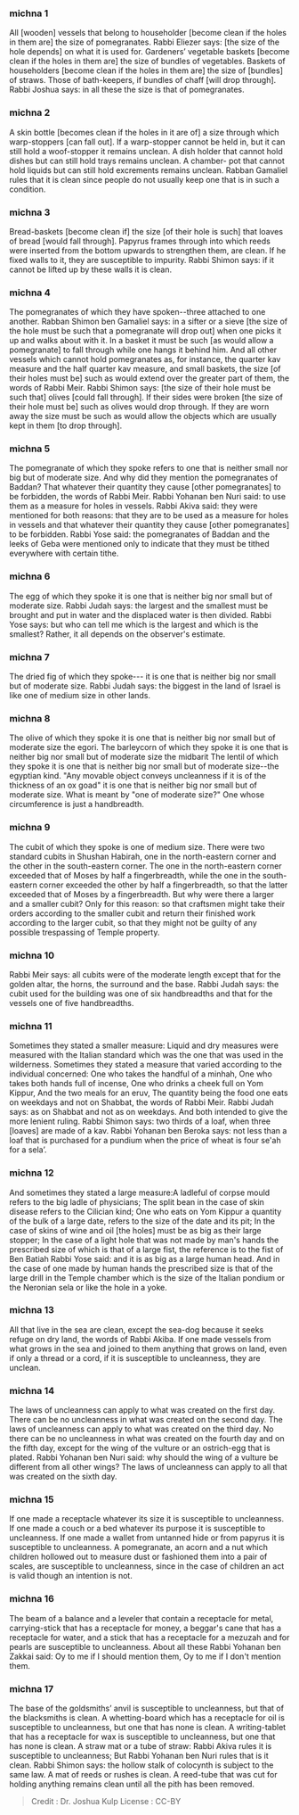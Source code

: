 
### michna 1
All [wooden] vessels that belong to householder [become clean if the holes in them are] the size of pomegranates. Rabbi Eliezer says: [the size of the hole depends] on what it is used for. Gardeners’ vegetable baskets [become clean if the holes in them are] the size of bundles of vegetables. Baskets of householders [become clean if the holes in them are] the size of [bundles] of straws. Those of bath-keepers, if bundles of chaff [will drop through]. Rabbi Joshua says: in all these the size is that of pomegranates.

### michna 2
A skin bottle [becomes clean if the holes in it are of] a size through which warp-stoppers [can fall out]. If a warp-stopper cannot be held in, but it can still hold a woof-stopper it remains unclean. A dish holder that cannot hold dishes but can still hold trays remains unclean. A chamber- pot that cannot hold liquids but can still hold excrements remains unclean. Rabban Gamaliel rules that it is clean since people do not usually keep one that is in such a condition.

### michna 3
Bread-baskets [become clean if] the size [of their hole is such] that loaves of bread [would fall through]. Papyrus frames through into which reeds were inserted from the bottom upwards to strengthen them, are clean. If he fixed walls to it, they are susceptible to impurity. Rabbi Shimon says: if it cannot be lifted up by these walls it is clean.

### michna 4
The pomegranates of which they have spoken--three attached to one another. Rabban Shimon ben Gamaliel says: in a sifter or a sieve [the size of the hole must be such that a pomegranate will drop out] when one picks it up and walks about with it. In a basket it must be such [as would allow a pomegranate] to fall through while one hangs it behind him. And all other vessels which  cannot hold pomegranates as, for instance, the quarter kav measure and the half quarter kav measure, and small baskets, the size  [of their holes must be] such as would extend over the greater part of  them, the words of Rabbi Meir. Rabbi Shimon says: [the size of their hole must be such that] olives [could fall through]. If their sides were broken [the size of their hole must be] such as olives would drop through. If they are worn away the size must be such as would allow the objects which are usually kept in them [to drop through].

### michna 5
The pomegranate of which they spoke refers to one that is neither small nor big but of moderate size. And why did they mention the pomegranates of Baddan? That whatever their quantity they cause [other pomegranates] to be forbidden, the words of Rabbi Meir. Rabbi Yohanan ben Nuri said: to use them as a measure for holes in vessels. Rabbi Akiva said: they were mentioned for both reasons: that they are to be used as a measure for holes in vessels and that whatever their quantity they cause [other pomegranates] to be forbidden. Rabbi Yose said: the pomegranates of Baddan and the leeks of Geba were mentioned only to indicate that they must be tithed everywhere with certain tithe.

### michna 6
The egg of which they spoke it is one that is neither big nor small but of moderate size. Rabbi Judah says: the largest and the smallest  must be brought and put in water and the  displaced water is then divided. Rabbi Yose says: but who can tell me which is the largest and which is the smallest?  Rather, it all depends on the observer's estimate.

### michna 7
The dried fig of which they spoke--- it is one that is neither big nor small but of moderate size. Rabbi Judah says:  the biggest in the land of Israel is like one of medium size in other lands.

### michna 8
The olive of which they spoke it is one that is neither big nor small but of moderate size the egori. The barleycorn of which they spoke it is one that is neither big nor small but of moderate size the midbarit The lentil of which they spoke it is one that is neither big nor small but of moderate size--the egyptian kind. "Any movable object conveys  uncleanness if it is of the thickness of an ox goad" it is one that is neither big nor small but of moderate size. What is meant by "one of moderate size?" One whose circumference is just a handbreadth.

### michna 9
The cubit of which they spoke is one of  medium size. There were two standard cubits in Shushan Habirah, one in the north-eastern corner and the other in the south-eastern corner. The one in the north-eastern corner exceeded that of Moses  by half a fingerbreadth, while the one in the  south-eastern corner exceeded  the other by half a fingerbreadth, so that the latter exceeded that of Moses by a fingerbreadth. But why were there a larger and a smaller cubit? Only for this reason: so that craftsmen  might take their orders according to the smaller cubit and return their finished work according to the larger cubit,  so that they might not be guilty of any possible trespassing of Temple property.

### michna 10
Rabbi Meir says: all cubits  were of the moderate length  except that for the golden altar, the horns,  the surround  and the  base. Rabbi Judah says: the cubit used for the building  was one of six  handbreadths and that for the vessels one of five handbreadths.

### michna 11
Sometimes they stated a smaller measure: Liquid and dry measures  were measured with the Italian standard which was the one that was used in the wilderness. Sometimes they stated a measure that varied according to the individual concerned: One who takes the handful of a minhah, One who takes both hands full of incense, One who  drinks a cheek full on Yom Kippur, And the two meals for an eruv, The quantity being the food one eats on weekdays and not on Shabbat, the words of Rabbi Meir. Rabbi Judah says: as on Shabbat and not as on weekdays. And both intended to give the more lenient ruling. Rabbi Shimon says:   two thirds of a loaf, when three [loaves] are made of a kav. Rabbi Yohanan ben Beroka says:  not less than a loaf that is purchased for a pundium when the price of wheat is four se'ah for a sela’.

### michna 12
And sometimes  they stated a large measure:A ladleful of corpse mould  refers to the big ladle of physicians; The split bean in the case of skin disease  refers to the Cilician kind; One who eats on Yom Kippur a quantity of the bulk of a large date, refers to the size of the date and its pit; In the case of skins of wine and oil [the holes]   must be as big as their large stopper; In the case of a light hole that was not made by man's hands  the prescribed size of  which  is that of a large fist, the reference is to the fist of Ben Batiah Rabbi Yose said: and it is as big as a large human head. And in the case of one made by human hands the prescribed size  is that of the  large drill in the Temple chamber which is the size of the Italian pondium or the Neronian sela  or like the hole in a yoke.

### michna 13
All that live in the sea are clean, except the sea-dog because it seeks refuge on dry land, the words of Rabbi Akiba. If one made vessels from what grows in the sea and joined to them anything that grows on land, even if only a thread or a cord, if it is susceptible to uncleanness, they are unclean.

### michna 14
The laws of uncleanness can apply to what was created on the first day. There can be no uncleanness in what was created on the second day. The laws of uncleanness can apply to what was created on the third day. No there can be no uncleanness in what was created on the fourth day and on the fifth day, except for  the wing of the vulture or an ostrich-egg that is plated. Rabbi Yohanan ben Nuri said:  why should the wing of a vulture be different from all other wings? The laws of uncleanness can apply to all that was created on the sixth day.

### michna 15
If one made a receptacle whatever its size it is susceptible to uncleanness. If one made a couch or a bed whatever its purpose it is susceptible to uncleanness. If one made a wallet from untanned hide or from papyrus it is susceptible to uncleanness. A pomegranate, an acorn and a nut which children hollowed out to  measure dust or fashioned them into a pair of scales, are susceptible to uncleanness, since in the case of children an act is valid though an intention is not.

### michna 16
The beam of a balance and a leveler that contain a  receptacle for metal, carrying-stick that has a receptacle for  money, a beggar's cane that has a receptacle for water, and a stick that has a receptacle for a mezuzah and for pearls are susceptible  to uncleanness. About all these Rabbi Yohanan ben Zakkai said: Oy to me if I should mention them, Oy to me if I don't mention them.

### michna 17
The base of the goldsmiths’ anvil is susceptible to uncleanness, but that of the blacksmiths is clean. A whetting-board which has a receptacle for oil is susceptible to uncleanness, but one that has none is clean. A writing-tablet that has a receptacle for wax is susceptible to uncleanness, but one that has none is clean. A straw  mat or a tube of straw: Rabbi Akiva rules it is susceptible to uncleanness; But Rabbi Yohanan ben Nuri rules that is it clean. Rabbi Shimon says: the hollow stalk of colocynth  is subject to the same law. A mat of reeds or rushes is clean. A reed-tube that was cut for holding anything remains clean until all the pith has been removed.

>Credit : Dr. Joshua Kulp
>License : CC-BY